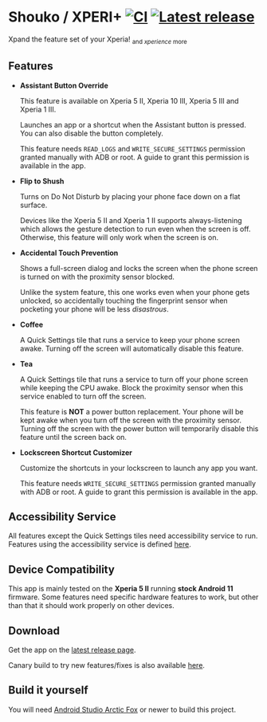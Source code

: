# Shouko / XPERI+ [![CI](https://github.com/ivaniskandar/shouko/actions/workflows/android-master.yml/badge.svg?branch=master&event=push)](https://github.com/ivaniskandar/shouko/actions/workflows/android-master.yml) [![Latest release](https://img.shields.io/github/v/release/ivaniskandar/shouko?label=download)](https://github.com/ivaniskandar/shouko/releases/latest)

Xpand the feature set of your Xperia! <sub>and *xperience* more</sub>

Features
----------

- **Assistant Button Override**

  This feature is available on Xperia 5 II, Xperia 10 III, Xperia 5 III and Xperia 1 III.

  Launches an app or a shortcut when the Assistant button is pressed. You can also disable the button completely.

  This feature needs `READ_LOGS` and `WRITE_SECURE_SETTINGS` permission granted manually with ADB or root. A guide to grant this permission is available in the app.

- **Flip to Shush**

  Turns on Do Not Disturb by placing your phone face down on a flat surface.

  Devices like the Xperia 5 II and Xperia 1 II supports always-listening which allows the gesture detection to run even when the screen is off. Otherwise, this feature will only work when the screen is on.

- **Accidental Touch Prevention**

  Shows a full-screen dialog and locks the screen when the phone screen is turned on with the proximity sensor blocked.

  Unlike the system feature, this one works even when your phone gets unlocked, so accidentally touching the fingerprint sensor when pocketing your phone will be less *disastrous*.

- **Coffee**

  A Quick Settings tile that runs a service to keep your phone screen awake. Turning off the screen will automatically disable this feature.

- **Tea**

  A Quick Settings tile that runs a service to turn off your phone screen while keeping the CPU awake. Block the proximity sensor when this service enabled to turn off the screen.

  This feature is **NOT** a power button replacement. Your phone will be kept awake when you turn off the screen with the proximity sensor. Turning off the screen with the power button will temporarily disable this feature until the screen back on.

- **Lockscreen Shortcut Customizer**

  Customize the shortcuts in your lockscreen to launch any app you want.

  This feature needs `WRITE_SECURE_SETTINGS` permission granted manually with ADB or root. A guide to grant this permission is available in the app.

Accessibility Service
----------

All features except the Quick Settings tiles need accessibility service to run. Features using the accessibility service is defined [here](app/src/main/java/xyz/ivaniskandar/shouko/feature).

Device Compatibility
----------

This app is mainly tested on the **Xperia 5 II** running **stock Android 11** firmware. Some features need specific hardware features to work, but other than that it should work properly on other devices.

Download
----------

Get the app on the [latest release page](https://github.com/ivaniskandar/shouko/releases/latest).

Canary build to try new features/fixes is also available [here](https://github.com/ivaniskandar/shouko/actions/workflows/android-master.yml).

Build it yourself
----------

You will need [Android Studio Arctic Fox](https://developer.android.com/studio) or newer to build this project.
